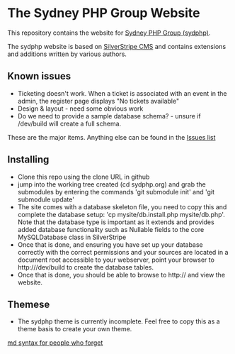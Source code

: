 # The Sydney PHP Group Website #

This repository contains the website for [Sydney PHP Group (sydphp)](http://sydphp.org).

The sydphp website is based on [SilverStripe CMS](http://silverstripe.org) and contains extensions and additions written by various authors.

## Known issues
+ Ticketing doesn't work. When a ticket is associated with an event in the admin, the register page displays "No tickets available"
+ Design & layout - need some obvious work
+ Do we need to provide a sample database schema? - unsure if /dev/build will create a full schema.

These are the major items. Anything else can be found in the [Issues list](https://github.com/sydphp/sydphp.org/issues)

## Installing
+ Clone this repo using the clone URL in github
+ jump into the working tree created (cd sydphp.org) and grab the submodules by entering the commands 'git submodule init' and 'git submodule update'
+ The site comes with a database skeleton file, you need to copy this and complete the database setup: 'cp mysite/db.install.php mysite/db.php'. Note that the database type is important as it extends and provides added database functionality such as Nullable fields to the core MySQLDatabase class in SilverStripe
+ Once that is done, and ensuring you have set up your database correctly with the correct permissions and your sources are located in a document root accessible to your webserver, point your browser to http://<my domain>/dev/build to create the database tables.
+ Once that is done, you should be able to browse to http://<my domain> and view the website.


## Themese
+ The sydphp theme is currently incomplete. Feel free to copy this as a theme basis to create your own theme.


[md syntax for people who forget](http://daringfireball.net/projects/markdown/syntax)